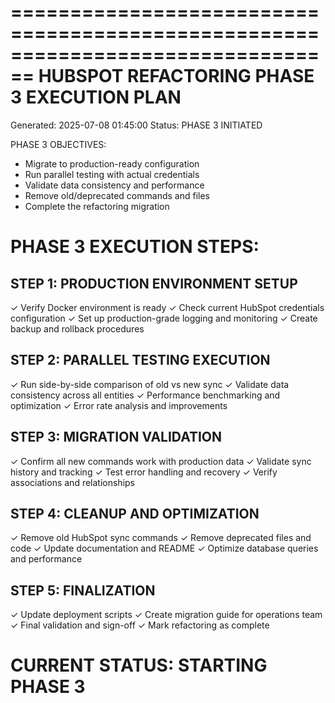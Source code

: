================================================================================
HUBSPOT REFACTORING PHASE 3 EXECUTION PLAN
================================================================================
Generated: 2025-07-08 01:45:00
Status: PHASE 3 INITIATED

PHASE 3 OBJECTIVES:
- Migrate to production-ready configuration
- Run parallel testing with actual credentials
- Validate data consistency and performance
- Remove old/deprecated commands and files
- Complete the refactoring migration

PHASE 3 EXECUTION STEPS:
================================================================================

STEP 1: PRODUCTION ENVIRONMENT SETUP
------------------------------------
✓ Verify Docker environment is ready
✓ Check current HubSpot credentials configuration
✓ Set up production-grade logging and monitoring
✓ Create backup and rollback procedures

STEP 2: PARALLEL TESTING EXECUTION
----------------------------------
✓ Run side-by-side comparison of old vs new sync
✓ Validate data consistency across all entities
✓ Performance benchmarking and optimization
✓ Error rate analysis and improvements

STEP 3: MIGRATION VALIDATION
----------------------------
✓ Confirm all new commands work with production data
✓ Validate sync history and tracking
✓ Test error handling and recovery
✓ Verify associations and relationships

STEP 4: CLEANUP AND OPTIMIZATION
--------------------------------
✓ Remove old HubSpot sync commands
✓ Remove deprecated files and code
✓ Update documentation and README
✓ Optimize database queries and performance

STEP 5: FINALIZATION
-------------------
✓ Update deployment scripts
✓ Create migration guide for operations team
✓ Final validation and sign-off
✓ Mark refactoring as complete

CURRENT STATUS: STARTING PHASE 3
================================================================================
